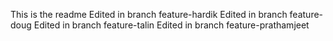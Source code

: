 This is the readme
Edited in branch feature-hardik
Edited in branch feature-doug
Edited in branch feature-talin
Edited in branch feature-prathamjeet
